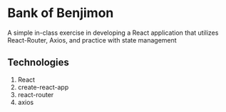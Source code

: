 # Bank of Benjimon

A simple in-class exercise in developing a React application that utilizes React-Router, Axios, and practice with state management

## Technologies
1. React
2. create-react-app
3. react-router
4. axios
